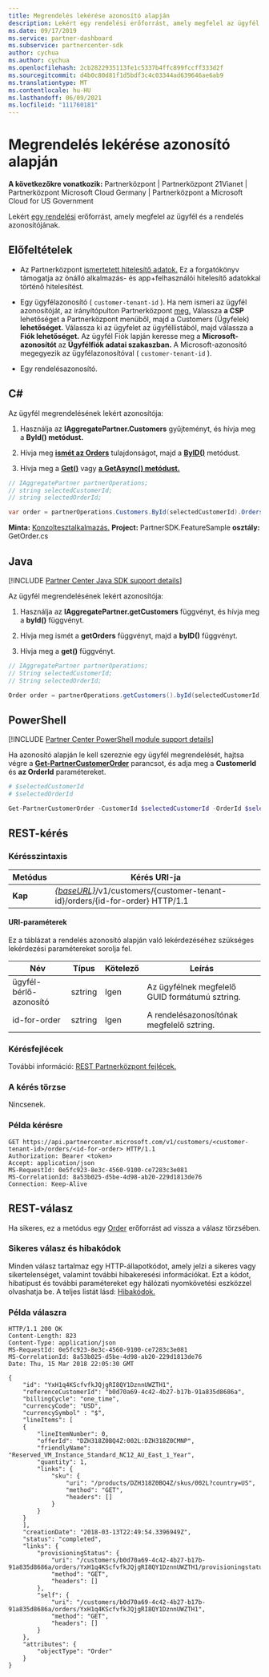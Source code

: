 ```yaml
---
title: Megrendelés lekérése azonosító alapján
description: Lekért egy rendelési erőforrást, amely megfelel az ügyfél és a rendelés azonosítójának.
ms.date: 09/17/2019
ms.service: partner-dashboard
ms.subservice: partnercenter-sdk
author: cychua
ms.author: cychua
ms.openlocfilehash: 2cb2822935113fe1c5337b4ffc899fccff333d2f
ms.sourcegitcommit: d4b0c80d81f1d5bdf3c4c03344ad639646ae6ab9
ms.translationtype: MT
ms.contentlocale: hu-HU
ms.lasthandoff: 06/09/2021
ms.locfileid: "111760181"
---
```

# <a name="get-an-order-by-id"></a>Megrendelés lekérése azonosító alapján

**A következőkre vonatkozik:** Partnerközpont | Partnerközpont 21Vianet | Partnerközpont Microsoft Cloud Germany | Partnerközpont a Microsoft Cloud for US Government

Lekért [egy rendelési](order-resources.md) erőforrást, amely megfelel az ügyfél és a rendelés azonosítójának.

## <a name="prerequisites"></a>Előfeltételek

- Az Partnerközpont [ismertetett hitelesítő adatok.](partner-center-authentication.md) Ez a forgatókönyv támogatja az önálló alkalmazás- és app+felhasználói hitelesítő adatokkal történő hitelesítést.

- Egy ügyfélazonosító ( `customer-tenant-id` ). Ha nem ismeri az ügyfél azonosítóját, az irányítópulton Partnerközpont [meg.](https://partner.microsoft.com/dashboard) Válassza **a CSP** lehetőséget a Partnerközpont menüből, majd a Customers (Ügyfelek) **lehetőséget.** Válassza ki az ügyfelet az ügyféllistából, majd válassza a **Fiók lehetőséget.** Az ügyfél Fiók lapján keresse meg a **Microsoft-azonosítót** az **Ügyfélfiók adatai szakaszban.** A Microsoft-azonosító megegyezik az ügyfélazonosítóval ( `customer-tenant-id` ).

- Egy rendelésazonosító.

## <a name="c"></a>C\#

Az ügyfél megrendelésének lekért azonosítója:

1. Használja az **IAggregatePartner.Customers** gyűjteményt, és hívja meg a **ById() metódust.**

2. Hívja meg [**ismét az Orders**](/dotnet/api/microsoft.store.partnercenter.customers.icustomer.orders) tulajdonságot, majd a [**ByID()**](/dotnet/api/microsoft.store.partnercenter.orders.iordercollection.byid) metódust.
3. Hívja meg a [**Get()**](/dotnet/api/microsoft.store.partnercenter.orders.iorder.get) vagy [**a GetAsync() metódust.**](/dotnet/api/microsoft.store.partnercenter.orders.iorder.getasync)

```csharp
// IAggregatePartner partnerOperations;
// string selectedCustomerId;
// string selectedOrderId;

var order = partnerOperations.Customers.ById(selectedCustomerId).Orders.ById(selectedOrderId).Get();
```

**Minta:** [Konzoltesztalkalmazás.](console-test-app.md) **Project:** PartnerSDK.FeatureSample **osztály:** GetOrder.cs

## <a name="java"></a>Java

[!INCLUDE [Partner Center Java SDK support details](../includes/java-sdk-support.md)]

Az ügyfél megrendelésének lekért azonosítója:

1. Használja az **IAggregatePartner.getCustomers** függvényt, és hívja meg a **byId()** függvényt.

2. Hívja meg ismét a **getOrders** függvényt, majd a **byID()** függvényt.
3. Hívja meg a **get()** függvényt.

```java
// IAggregatePartner partnerOperations;
// String selectedCustomerId;
// String selectedOrderId;

Order order = partnerOperations.getCustomers().byId(selectedCustomerId).getOrders().byId(selectedOrderId).get();
```

## <a name="powershell"></a>PowerShell

[!INCLUDE [Partner Center PowerShell module support details](../includes/powershell-module-support.md)]

Ha azonosító alapján le kell szereznie egy ügyfél megrendelését, hajtsa végre a [**Get-PartnerCustomerOrder**](https://github.com/Microsoft/Partner-Center-PowerShell/blob/master/docs/help/Get-PartnerCustomerOrder.md) parancsot, és adja meg a **CustomerId** és **az OrderId** paramétereket.

```powershell
# $selectedCustomerId
# $selectedOrderId

Get-PartnerCustomerOrder -CustomerId $selectedCustomerId -OrderId $selectedOrderId
```

## <a name="rest-request"></a>REST-kérés

### <a name="request-syntax"></a>Kérésszintaxis

| Metódus  | Kérés URI-ja                                                                                                  |
|---------|--------------------------------------------------------------------------------------------------------------|
| **Kap** | [*{baseURL}*](partner-center-rest-urls.md)/v1/customers/{customer-tenant-id}/orders/{id-for-order} HTTP/1.1  |

#### <a name="uri-parameters"></a>URI-paraméterek

Ez a táblázat a rendelés azonosító alapján való lekérdezéséhez szükséges lekérdezési paramétereket sorolja fel.

| Név                   | Típus     | Kötelező | Leírás                                            |
|------------------------|----------|----------|--------------------------------------------------------|
| ügyfél-bérlő-azonosító     | sztring   | Igen      | Az ügyfélnek megfelelő GUID formátumú sztring. |
| id-for-order           | sztring   | Igen      | A rendelésazonosítónak megfelelő sztring.                |

### <a name="request-headers"></a>Kérésfejlécek

További információ: [REST Partnerközpont fejlécek.](headers.md)

### <a name="request-body"></a>A kérés törzse

Nincsenek.

### <a name="request-example"></a>Példa kérésre

```http
GET https://api.partnercenter.microsoft.com/v1/customers/<customer-tenant-id>/orders/<id-for-order> HTTP/1.1
Authorization: Bearer <token>
Accept: application/json
MS-RequestId: 0e5fc923-8e3c-4560-9100-ce7283c3e081
MS-CorrelationId: 8a53b025-d5be-4d98-ab20-229d1813de76
Connection: Keep-Alive
```

## <a name="rest-response"></a>REST-válasz

Ha sikeres, ez a metódus egy [Order](order-resources.md) erőforrást ad vissza a válasz törzsében.

### <a name="response-success-and-error-codes"></a>Sikeres válasz és hibakódok

Minden válasz tartalmaz egy HTTP-állapotkódot, amely jelzi a sikeres vagy sikertelenséget, valamint további hibakeresési információkat. Ezt a kódot, hibatípust és további paramétereket egy hálózati nyomkövetési eszközzel olvashatja be. A teljes listát lásd: [Hibakódok.](error-codes.md)

### <a name="response-example"></a>Példa válaszra

```http
HTTP/1.1 200 OK
Content-Length: 823
Content-Type: application/json
MS-RequestId: 0e5fc923-8e3c-4560-9100-ce7283c3e081
MS-CorrelationId: 8a53b025-d5be-4d98-ab20-229d1813de76
Date: Thu, 15 Mar 2018 22:05:30 GMT

{
    "id": "YxH1q4KScfvfkJQjgRI8QY1DznnUWZTH1",
    "referenceCustomerId": "b0d70a69-4c42-4b27-b17b-91a835d8686a",
    "billingCycle": "one_time",
    "currencyCode": "USD",
    "currencySymbol" : "$",
    "lineItems": [
    {
        "lineItemNumber": 0,
        "offerId": "DZH318Z0BQ4Z:002L:DZH318Z0CMNP",
        "friendlyName": "Reserved_VM_Instance_Standard_NC12_AU_East_1_Year",
        "quantity": 1,
        "links": {
            "sku": {
                "uri": "/products/DZH318Z0BQ4Z/skus/002L?country=US",
                "method": "GET",
                "headers": []
            }
        }
    }
    ],
    "creationDate": "2018-03-13T22:49:54.3396949Z",
    "status": "completed",
    "links": {
        "provisioningStatus": {
            "uri": "/customers/b0d70a69-4c42-4b27-b17b-91a835d8686a/orders/YxH1q4KScfvfkJQjgRI8QY1DznnUWZTH1/provisioningstatus",
            "method": "GET",
            "headers": []
        },
        "self": {
            "uri": "/customers/b0d70a69-4c42-4b27-b17b-91a835d8686a/orders/YxH1q4KScfvfkJQjgRI8QY1DznnUWZTH1",
            "method": "GET",
            "headers": []
        }
    },
    "attributes": {
        "objectType": "Order"
    }
}
```
